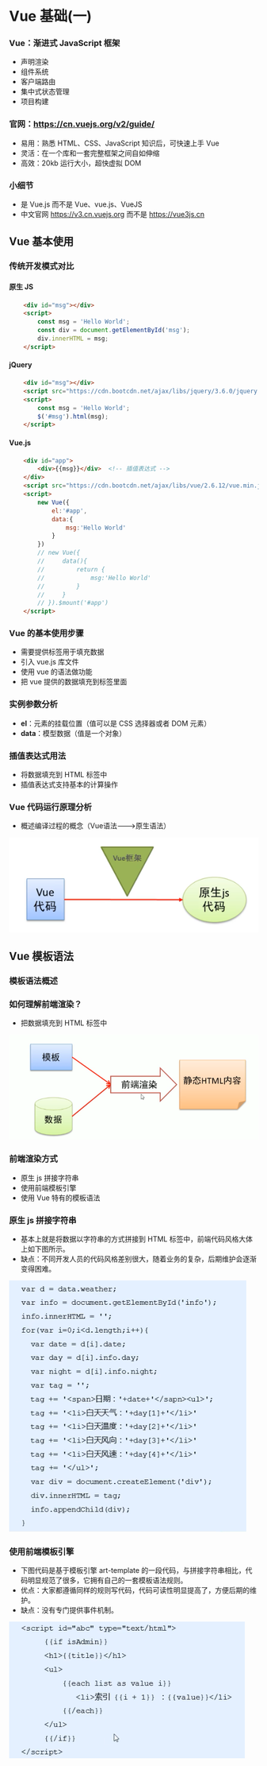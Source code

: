 # Vue 基础(一)

### Vue：渐进式 JavaScript 框架

* 声明渲染
* 组件系统 
* 客户端路由 
* 集中式状态管理 
* 项目构建

### 官网：https://cn.vuejs.org/v2/guide/

* 易用：熟悉 HTML、CSS、JavaScript 知识后，可快速上手 Vue
* 灵活：在一个库和一套完整框架之间自如伸缩
* 高效：20kb 运行大小，超快虚拟 DOM

### 小细节

* 是 Vue.js 而不是 Vue、vue.js、VueJS
* 中文官网 https://v3.cn.vuejs.org 而不是 https://vue3js.cn



## Vue 基本使用

### 传统开发模式对比

#### 原生 JS

```html
    <div id="msg"></div>
    <script>
        const msg = 'Hello World';
        const div = document.getElementById('msg');
        div.innerHTML = msg;
    </script>
```

#### jQuery

```html
    <div id="msg"></div>
    <script src="https://cdn.bootcdn.net/ajax/libs/jquery/3.6.0/jquery.min.js"></script>
    <script>
        const msg = 'Hello World';
        $('#msg').html(msg);
    </script>
```

#### Vue.js

```html
    <div id="app">
        <div>{{msg}}</div>  <!-- 插值表达式 -->
    </div>
    <script src="https://cdn.bootcdn.net/ajax/libs/vue/2.6.12/vue.min.js"></script>
    <script>
        new Vue({
            el:'#app',
            data:{
                msg:'Hello World'
            }
        })
        // new Vue({
        //     data(){
        //         return {
        //             msg:'Hello World'
        //         }
        //     }
        // }).$mount('#app')
    </script>
```

### Vue 的基本使用步骤

* 需要提供标签用于填充数据
* 引入 vue.js 库文件
* 使用 vue 的语法做功能
* 把 vue 提供的数据填充到标签里面

### 实例参数分析

* **el**：元素的挂载位置（值可以是 CSS 选择器或者 DOM 元素）
* **data**：模型数据（值是一个对象）

### 插值表达式用法

* 将数据填充到 HTML 标签中
* 插值表达式支持基本的计算操作

### Vue 代码运行原理分析

* 概述编译过程的概念（Vue语法--->原生语法）

![image](../images4/124/01.PNG)



## Vue 模板语法

### 模板语法概述

### 如何理解前端渲染？

* 把数据填充到 HTML 标签中

![image](../images4/124/02.PNG)

### 前端渲染方式

* 原生 js 拼接字符串
* 使用前端模板引擎
* 使用 Vue 特有的模板语法

### 原生 js 拼接字符串

* 基本上就是将数据以字符串的方式拼接到 HTML 标签中，前端代码风格大体上如下图所示。
* 缺点：不同开发人员的代码风格差别很大，随着业务的复杂，后期维护会逐渐变得困难。

![image](../images4/124/03.png)

### 使用前端模板引擎

* 下图代码是基于模板引擎 art-template 的一段代码，与拼接字符串相比，代码明显规范了很多，它拥有自己的一套模板语法规则。
* 优点：大家都遵循同样的规则写代码，代码可读性明显提高了，方便后期的维护。
* 缺点：没有专门提供事件机制。

![image](../images4/124/04.png)

















